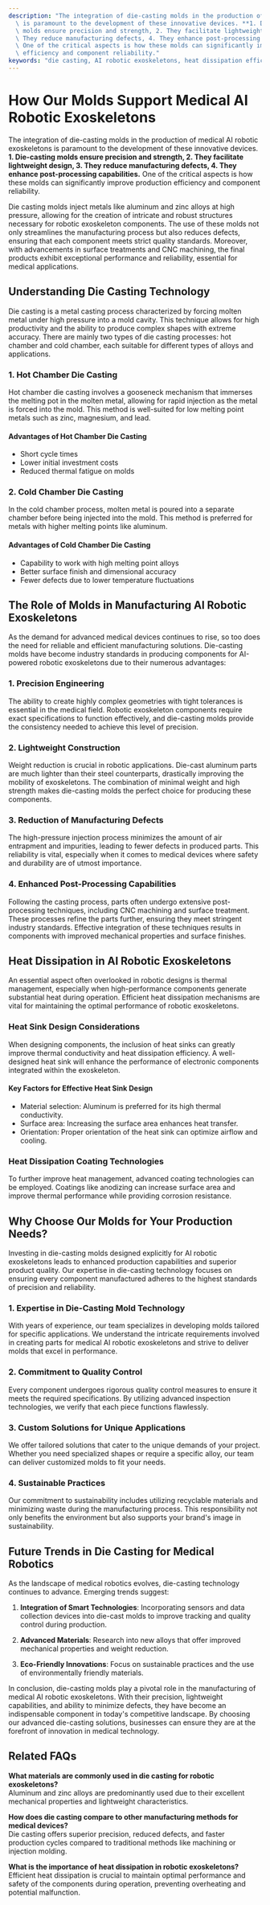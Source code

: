 ```yaml
---
description: "The integration of die-casting molds in the production of medical AI robotic exoskeletons\
  \ is paramount to the development of these innovative devices. **1. Die-casting\
  \ molds ensure precision and strength, 2. They facilitate lightweight design, 3.\
  \ They reduce manufacturing defects, 4. They enhance post-processing capabilities.**\
  \ One of the critical aspects is how these molds can significantly improve production\
  \ efficiency and component reliability."
keywords: "die casting, AI robotic exoskeletons, heat dissipation efficiency, heat sink"
---
```

# How Our Molds Support Medical AI Robotic Exoskeletons

The integration of die-casting molds in the production of medical AI robotic exoskeletons is paramount to the development of these innovative devices. **1. Die-casting molds ensure precision and strength, 2. They facilitate lightweight design, 3. They reduce manufacturing defects, 4. They enhance post-processing capabilities.** One of the critical aspects is how these molds can significantly improve production efficiency and component reliability.

Die casting molds inject metals like aluminum and zinc alloys at high pressure, allowing for the creation of intricate and robust structures necessary for robotic exoskeleton components. The use of these molds not only streamlines the manufacturing process but also reduces defects, ensuring that each component meets strict quality standards. Moreover, with advancements in surface treatments and CNC machining, the final products exhibit exceptional performance and reliability, essential for medical applications.

## **Understanding Die Casting Technology**

Die casting is a metal casting process characterized by forcing molten metal under high pressure into a mold cavity. This technique allows for high productivity and the ability to produce complex shapes with extreme accuracy. There are mainly two types of die casting processes: hot chamber and cold chamber, each suitable for different types of alloys and applications.

### **1. Hot Chamber Die Casting**

Hot chamber die casting involves a gooseneck mechanism that immerses the melting pot in the molten metal, allowing for rapid injection as the metal is forced into the mold. This method is well-suited for low melting point metals such as zinc, magnesium, and lead. 

#### **Advantages of Hot Chamber Die Casting**
- Short cycle times
- Lower initial investment costs
- Reduced thermal fatigue on molds

### **2. Cold Chamber Die Casting**

In the cold chamber process, molten metal is poured into a separate chamber before being injected into the mold. This method is preferred for metals with higher melting points like aluminum.

#### **Advantages of Cold Chamber Die Casting**
- Capability to work with high melting point alloys
- Better surface finish and dimensional accuracy
- Fewer defects due to lower temperature fluctuations

## **The Role of Molds in Manufacturing AI Robotic Exoskeletons**

As the demand for advanced medical devices continues to rise, so too does the need for reliable and efficient manufacturing solutions. Die-casting molds have become industry standards in producing components for AI-powered robotic exoskeletons due to their numerous advantages:

### **1. Precision Engineering**
The ability to create highly complex geometries with tight tolerances is essential in the medical field. Robotic exoskeleton components require exact specifications to function effectively, and die-casting molds provide the consistency needed to achieve this level of precision.

### **2. Lightweight Construction**
Weight reduction is crucial in robotic applications. Die-cast aluminum parts are much lighter than their steel counterparts, drastically improving the mobility of exoskeletons. The combination of minimal weight and high strength makes die-casting molds the perfect choice for producing these components.

### **3. Reduction of Manufacturing Defects**
The high-pressure injection process minimizes the amount of air entrapment and impurities, leading to fewer defects in produced parts. This reliability is vital, especially when it comes to medical devices where safety and durability are of utmost importance.

### **4. Enhanced Post-Processing Capabilities**
Following the casting process, parts often undergo extensive post-processing techniques, including CNC machining and surface treatment. These processes refine the parts further, ensuring they meet stringent industry standards. Effective integration of these techniques results in components with improved mechanical properties and surface finishes.

## **Heat Dissipation in AI Robotic Exoskeletons**

An essential aspect often overlooked in robotic designs is thermal management, especially when high-performance components generate substantial heat during operation. Efficient heat dissipation mechanisms are vital for maintaining the optimal performance of robotic exoskeletons.

### **Heat Sink Design Considerations**

When designing components, the inclusion of heat sinks can greatly improve thermal conductivity and heat dissipation efficiency. A well-designed heat sink will enhance the performance of electronic components integrated within the exoskeleton. 

#### **Key Factors for Effective Heat Sink Design**
- Material selection: Aluminum is preferred for its high thermal conductivity.
- Surface area: Increasing the surface area enhances heat transfer.
- Orientation: Proper orientation of the heat sink can optimize airflow and cooling.

### **Heat Dissipation Coating Technologies**

To further improve heat management, advanced coating technologies can be employed. Coatings like anodizing can increase surface area and improve thermal performance while providing corrosion resistance.

## **Why Choose Our Molds for Your Production Needs?**

Investing in die-casting molds designed explicitly for AI robotic exoskeletons leads to enhanced production capabilities and superior product quality. Our expertise in die-casting technology focuses on ensuring every component manufactured adheres to the highest standards of precision and reliability.

### **1. Expertise in Die-Casting Mold Technology**
With years of experience, our team specializes in developing molds tailored for specific applications. We understand the intricate requirements involved in creating parts for medical AI robotic exoskeletons and strive to deliver molds that excel in performance.

### **2. Commitment to Quality Control**
Every component undergoes rigorous quality control measures to ensure it meets the required specifications. By utilizing advanced inspection technologies, we verify that each piece functions flawlessly.

### **3. Custom Solutions for Unique Applications**
We offer tailored solutions that cater to the unique demands of your project. Whether you need specialized shapes or require a specific alloy, our team can deliver customized molds to fit your needs.

### **4. Sustainable Practices**
Our commitment to sustainability includes utilizing recyclable materials and minimizing waste during the manufacturing process. This responsibility not only benefits the environment but also supports your brand's image in sustainability.

## **Future Trends in Die Casting for Medical Robotics**

As the landscape of medical robotics evolves, die-casting technology continues to advance. Emerging trends suggest:

1. **Integration of Smart Technologies**: Incorporating sensors and data collection devices into die-cast molds to improve tracking and quality control during production.
   
2. **Advanced Materials**: Research into new alloys that offer improved mechanical properties and weight reduction.

3. **Eco-Friendly Innovations**: Focus on sustainable practices and the use of environmentally friendly materials.

In conclusion, die-casting molds play a pivotal role in the manufacturing of medical AI robotic exoskeletons. With their precision, lightweight capabilities, and ability to minimize defects, they have become an indispensable component in today's competitive landscape. By choosing our advanced die-casting solutions, businesses can ensure they are at the forefront of innovation in medical technology.

## Related FAQs

**What materials are commonly used in die casting for robotic exoskeletons?**  
Aluminum and zinc alloys are predominantly used due to their excellent mechanical properties and lightweight characteristics.

**How does die casting compare to other manufacturing methods for medical devices?**  
Die casting offers superior precision, reduced defects, and faster production cycles compared to traditional methods like machining or injection molding.

**What is the importance of heat dissipation in robotic exoskeletons?**  
Efficient heat dissipation is crucial to maintain optimal performance and safety of the components during operation, preventing overheating and potential malfunction.

